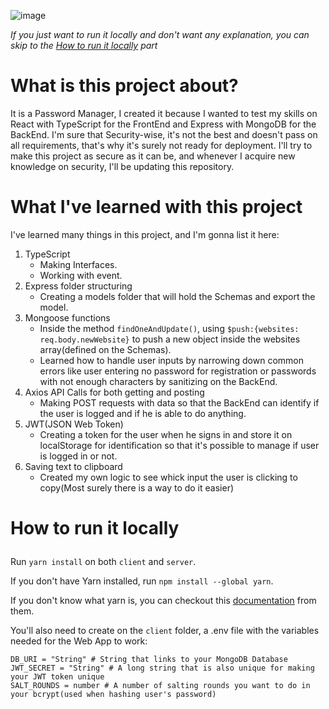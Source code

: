 ![image](https://user-images.githubusercontent.com/86835927/156650607-58f2952a-d1e8-473f-9508-f043dc1caf29.png)

*If you just want to run it locally and don't want any explanation, you can skip to the [How to run it locally](#howToRunLocally) part*

# What is this project about?
It is a Password Manager, I created it because I wanted to test my skills on React with TypeScript for the FrontEnd and Express with MongoDB for the BackEnd. I'm sure that Security-wise, it's not the best and doesn't pass on all requirements, that's why it's surely not ready for deployment. I'll try to make this project as secure as it can be, and whenever I acquire new knowledge on security, I'll be updating this repository.

# What I've learned with this project
I've learned many things in this project, and I'm gonna list it here:
1. TypeScript 
    * Making Interfaces.
    * Working with event.
2. Express folder structuring
    * Creating a models folder that will hold the Schemas and export the model.
4. Mongoose functions
    * Inside the method `findOneAndUpdate()`, using `$push:{websites: req.body.newWebsite}` to push a new object inside the websites array(defined on the Schemas).
    * Learned how to handle user inputs by narrowing down common errors like user entering no password for registration or passwords with not enough characters by sanitizing on the BackEnd.
6. Axios API Calls for both getting and posting
    * Making POST requests with data so that the BackEnd can identify if the user is logged and if he is able to do anything.
8. JWT(JSON Web Token)
    * Creating a token for the user when he signs in and store it on localStorage for identification so that it's possible to manage if user is logged in or not.
11. Saving text to clipboard
    * Created my own logic to see whick input the user is clicking to copy(Most surely there is a way to do it easier)

# <p name="howToRunLocally">How to run it locally</p>

Run `yarn install` on both `client` and `server`.

If you don't have Yarn installed, run `npm install --global yarn`.

If you don't know what yarn is, you can checkout this [documentation](https://classic.yarnpkg.com/en/ "Yarn's documentation") from them.

You'll also need to create on the `client` folder, a .env file with the variables needed for the Web App to work:
```env
DB_URI = "String" # String that links to your MongoDB Database
JWT_SECRET = "String" # A long string that is also unique for making your JWT token unique
SALT_ROUNDS = number # A number of salting rounds you want to do in your bcrypt(used when hashing user's password)
```
